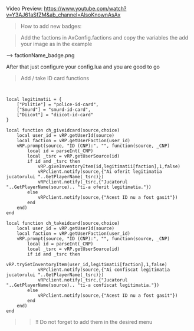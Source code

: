 Video Preview: https://www.youtube.com/watch?v=Y3AJ61aSfZM&ab_channel=AlsoKnownAsAx


> How to add new badges:

> Add the factions in AxConfig.factions and copy the variables the add your image as in the example

--> factionName_badge.png

After that just configure your config.lua and you are good to go


> Add / take ID card functions

```


local legitimatii = {
	["Politie"] = "police-id-card",
	["Smurd"] = "smurd-id-card",
	["Diicot"] = "diicot-id-card"
}

local function ch_giveidcard(source,choice)
	local user_id = vRP.getUserId(source)
	local faction = vRP.getUserFaction(user_id)
	vRP.prompt(source, "ID (CNP):", "", function(source, _CNP)
		local id = parseInt(_CNP)
		local _tsrc = vRP.getUserSource(id)
		if id and _tsrc then
			vRP.giveInventoryItem(id,legitimatii[faction],1,false)
			vRPclient.notify(source,{"Ai oferit legitimatia jucatorului "..GetPlayerName(_tsrc)})
			vRPclient.notify(_tsrc,{"Jucatorul "..GetPlayerName(source).. "ti-a oferit legitimatia."})
		else
			vRPclient.notify(source,{"Acest ID nu a fost gasit"})
		end
	end)
end

local function ch_takeidcard(source,choice)
	local user_id = vRP.getUserId(source)
	local faction = vRP.getUserFaction(user_id)
	vRP.prompt(source, "ID (CNP):", "", function(source, _CNP)
		local id = parseInt(_CNP)
		local _tsrc = vRP.getUserSource(id)
		if id and _tsrc then
			vRP.tryGetInventoryItem(user_id,legitimatii[faction],1,false)
			vRPclient.notify(source,{"Ai confiscat legitimatia jucatorului "..GetPlayerName(_tsrc)})
			vRPclient.notify(_tsrc,{"Jucatorul "..GetPlayerName(source).. "ti-a confiscat legitimatia."})
		else
			vRPclient.notify(source,{"Acest ID nu a fost gasit"})
		end
	end)
end

```

>> !! Do not forget to add them in the desired menu



